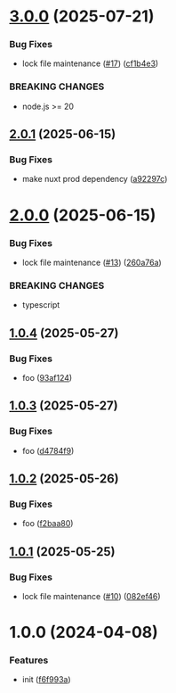 # [3.0.0](https://github.com/dword-design/base-config-nuxt-module/compare/v2.0.1...v3.0.0) (2025-07-21)


### Bug Fixes

* lock file maintenance ([#17](https://github.com/dword-design/base-config-nuxt-module/issues/17)) ([cf1b4e3](https://github.com/dword-design/base-config-nuxt-module/commit/cf1b4e376e9d7db1b369eb9dd2067c24a0462d6a))


### BREAKING CHANGES

* node.js >= 20

## [2.0.1](https://github.com/dword-design/base-config-nuxt-module/compare/v2.0.0...v2.0.1) (2025-06-15)


### Bug Fixes

* make nuxt prod dependency ([a92297c](https://github.com/dword-design/base-config-nuxt-module/commit/a92297c0c1d772bb0edc5393674a44cba147adee))

# [2.0.0](https://github.com/dword-design/base-config-nuxt-module/compare/v1.0.4...v2.0.0) (2025-06-15)


### Bug Fixes

* lock file maintenance ([#13](https://github.com/dword-design/base-config-nuxt-module/issues/13)) ([260a76a](https://github.com/dword-design/base-config-nuxt-module/commit/260a76a009dd68de26e50ae4cbe034ac8c2a059c))


### BREAKING CHANGES

* typescript

## [1.0.4](https://github.com/dword-design/base-config-nuxt-module/compare/v1.0.3...v1.0.4) (2025-05-27)


### Bug Fixes

* foo ([93af124](https://github.com/dword-design/base-config-nuxt-module/commit/93af1246d97da4f05b682b653465f87f995e022b))

## [1.0.3](https://github.com/dword-design/base-config-nuxt-module/compare/v1.0.2...v1.0.3) (2025-05-27)


### Bug Fixes

* foo ([d4784f9](https://github.com/dword-design/base-config-nuxt-module/commit/d4784f976fc1dcbe62b5de7cb5b8529d38395eec))

## [1.0.2](https://github.com/dword-design/base-config-nuxt-module/compare/v1.0.1...v1.0.2) (2025-05-26)


### Bug Fixes

* foo ([f2baa80](https://github.com/dword-design/base-config-nuxt-module/commit/f2baa804bde567557e2383e9c273fefcfdc95b6b))

## [1.0.1](https://github.com/dword-design/base-config-nuxt-module/compare/v1.0.0...v1.0.1) (2025-05-25)


### Bug Fixes

* lock file maintenance ([#10](https://github.com/dword-design/base-config-nuxt-module/issues/10)) ([082ef46](https://github.com/dword-design/base-config-nuxt-module/commit/082ef465122543220c05f174ad436389525a0279))

# 1.0.0 (2024-04-08)


### Features

* init ([f6f993a](https://github.com/dword-design/base-config-nuxt-module/commit/f6f993aa45e51bbc84168a97d77bc3f98895c1d8))
